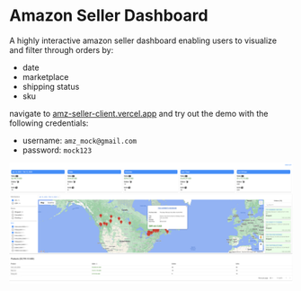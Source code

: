 # Amazon Seller Dashboard

A highly interactive amazon seller dashboard enabling users to visualize and filter through orders by: 
* date
* marketplace
* shipping status
* sku

navigate to [amz-seller-client.vercel.app](https://amz-seller-client.vercel.app) and try out the demo with the following credentials:

* username: `amz_mock@gmail.com`
* password: `mock123`

![amz-seller](public/amzseller.png)
